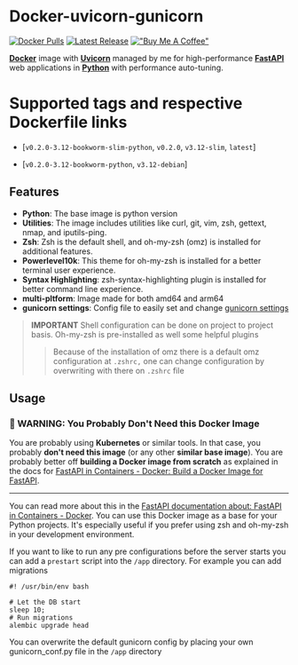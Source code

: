 # Docker-uvicorn-gunicorn
[![Docker Pulls](https://img.shields.io/badge/Docker%20Pulls-381-blue)](https://hub.docker.com/r/aliciousness/uvicorn-gunicorn)
[![Latest Release](https://img.shields.io/badge/release-v0.3.5-brightgreen)](https://github.com/aliciousness/ACTION-latest-release-badge/releases)
[!["Buy Me A Coffee"](https://www.buymeacoffee.com/assets/img/custom_images/orange_img.png)](https://www.buymeacoffee.com/aliciousness)
<!-- [![Docker Image Size (tag)]() -->
<!-- ![Build Status](https://img.shields.io/github/actions/workflow/status/aliciousness/uvicorn-gunicorn/release.yml?branch=main)]
[![GitHub last commit](https://img.shields.io/badge/Last%20Commit-2024-11-08-yellow)] -->

[**Docker**](https://www.docker.com/) image with [**Uvicorn**](https://www.uvicorn.org/) managed by me for high-performance [**FastAPI**](https://fastapi.tiangolo.com/) web applications in **[Python](https://www.python.org/)** with performance auto-tuning.

# Supported tags and respective Dockerfile links

- [`v0.2.0-3.12-bookworm-slim-python`, `v0.2.0`, `v3.12-slim`, `latest`]

- [`v0.2.0-3.12-bookworm-python`, `v3.12-debian`]

## Features

- **Python**: The base image is python version
- **Utilities**: The image includes utilities like curl, git, vim, zsh, gettext, nmap, and iputils-ping.
- **Zsh**: Zsh is the default shell, and oh-my-zsh (omz) is installed for additional features.
- **Powerlevel10k**: This theme for oh-my-zsh is installed for a better terminal user experience.
- **Syntax Highlighting**: zsh-syntax-highlighting plugin is installed for better command line experience.
- **multi-pltform**: Image made for both amd64 and arm64
- **gunicorn settings**: Config file to easily set and change [gunicorn settings](https://docs.gunicorn.org/en/latest/settings.html#errorlog)
> **IMPORTANT** Shell configuration can be done on project to project basis. Oh-my-zsh is pre-installed as well some helpful plugins
> > Because of the installation of omz there is a default omz configuration at `.zshrc,` one can change configuration by overwriting with there on `.zshrc` file

## Usage
### 🚨 WARNING: You Probably Don't Need this Docker Image

You are probably using **Kubernetes** or similar tools. In that case, you probably **don't need this image** (or any other **similar base image**). You are probably better off **building a Docker image from scratch** as explained in the docs for [FastAPI in Containers - Docker: Build a Docker Image for FastAPI](https://fastapi.tiangolo.com/deployment/docker/#replication-number-of-processes).

---

You can read more about this in the [FastAPI documentation about: FastAPI in Containers - Docker](https://fastapi.tiangolo.com/deployment/docker/#replication-number-of-processes).
You can use this Docker image as a base for your Python projects. It's especially useful if you prefer using zsh and oh-my-zsh in your development environment.

If you want to like to run any pre configurations before the server starts you can add a `prestart` script into the `/app` directory. For example you can add migrations 

```shell
#! /usr/bin/env bash

# Let the DB start
sleep 10;
# Run migrations
alembic upgrade head
```

You can overwrite the default gunicorn config by placing your own gunicorn_conf.py file in the `/app` directory 
